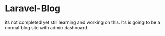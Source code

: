 # Laravel-Blog
its not completed yet still learning and working on this. Its is going to be a normal blog site with admin dashboard.
